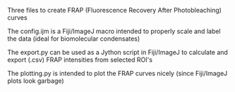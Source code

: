 Three files to create FRAP (Fluorescence Recovery After Photobleaching) curves

The config.ijm is a Fiji/ImageJ macro intended to properly scale and label the data (ideal for biomolecular condensates)

The export.py can be used as a Jython script in Fiji/ImageJ to calculate and export (.csv) FRAP intensities from selected ROI's

The plotting.py is intended to plot the FRAP curves nicely (since Fiji/ImageJ plots look garbage)

